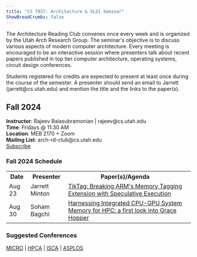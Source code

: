 ```yaml
---
title: "CS 7937: Architecture & VLSI Seminar"
ShowBreadCrumbs: false
---
```


<p> The Architecture Reading Club convenes once
every week and is organized by the Utah Arch
Research Group. The seminar's objective is to discuss
various aspects of modern computer architecture.
Every meeting is encouraged to be an interactive
session where presenters talk about recent papers
published in top tier computer architecture, operating
systems, circuit design conferences.</p>
<p> Students registered for credits are expected to
present at least once during the course of the
semester. A presenter should send an email to
Jarrett (jarrett@cs.utah.edu) and mention the title and the
links to the paper(s).</p>

<p>

<h2>Fall 2024</h2>
<p> <b>Instructor</b>: Rajeev Balasubramonian | rajeev@cs.utah.edu
<br/><b>Time</b>: Fridays @ 11:30 AM
<br/><b>Location</b>: MEB 2170 + Zoom
<br/><b>Mailing List</b>: arch-rd-club@cs.utah.edu<br \><a href="http://mailman.cs.utah.edu/mailman/listinfo/arch-rd-club">Subscribe</a></p>


<h3> Fall 2024 Schedule </h3>
<table cellspacing="0">
<tr>
    <th>Date</th>
    <th>Presenter</th>
    <th>Paper(s)/Agenda</th>
</tr>


</tr>
    <td>Aug 23</td>
    <td>Jarrett Minton</td>
    <td><a href="https://arxiv.org/abs/2406.08719">TikTag: Breaking ARM's Memory Tagging Extension with Speculative Execution</td>
    </a></td>
</tr>

<tr>
    <td>Aug 30</td>
    <td>Soham Bagchi</td>
    <td><a href="https://dl.acm.org/doi/pdf/10.1145/3673038.3673110">Harnessing Integrated CPU-GPU System Memory for HPC: a first look into Grace Hopper</td>
    <td><a href="https://dl.acm.org/doi/pdf/10.1145/3673038.3673110" target="Here"></a></td>
</tr>


</table>


<h3> Suggested Conferences </h2>
<a href="https://microarch.org/">MICRO</a> |
<a href="https://hpca-conf.org/">HPCA</a> |
<a href="https://iscaconf.org/">ISCA</a> |
<a href="https://asplos-conference.org/">ASPLOS</a> 